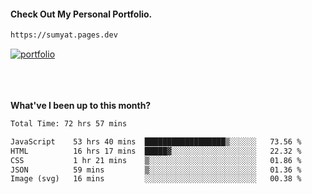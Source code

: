 #### Check Out My Personal Portfolio.
````bash
https://sumyat.pages.dev
````

<a href='https://sumyat.pages.dev/'>
    <img src='https://user-images.githubusercontent.com/108873224/211860821-15c31441-8db7-4fb7-8537-28a0c11e9408.png' alt='portfolio' align='center' />
</a>


<br />
<br />


<br />
<br />

**What've I been up to this month?**

<!--START_SECTION:waka-->

```txt
Total Time: 72 hrs 57 mins

JavaScript    53 hrs 40 mins  ██████████████████▒░░░░░░   73.56 %
HTML          16 hrs 17 mins  █████▓░░░░░░░░░░░░░░░░░░░   22.32 %
CSS           1 hr 21 mins    ▒░░░░░░░░░░░░░░░░░░░░░░░░   01.86 %
JSON          59 mins         ▒░░░░░░░░░░░░░░░░░░░░░░░░   01.36 %
Image (svg)   16 mins         ░░░░░░░░░░░░░░░░░░░░░░░░░   00.38 %
```

<!--END_SECTION:waka-->




